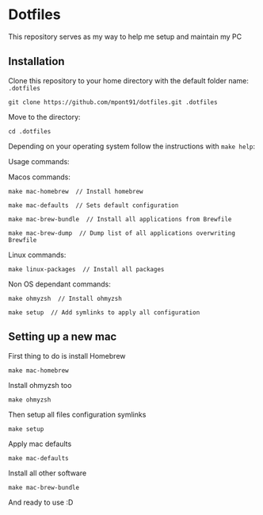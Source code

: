 # Dotfiles
This repository serves as my way to help me setup and maintain my PC

## Installation
Clone this repository to your home directory with the default folder name: `.dotfiles`

```shell
git clone https://github.com/mpont91/dotfiles.git .dotfiles
```

Move to the directory:
```shell
cd .dotfiles
```

Depending on your operating system follow the instructions with `make help`:

Usage commands:

Macos commands:

```
make mac-homebrew  // Install homebrew
```

```
make mac-defaults  // Sets default configuration
```

```
make mac-brew-bundle  // Install all applications from Brewfile
```

```
make mac-brew-dump  // Dump list of all applications overwriting Brewfile
```

Linux commands:
```
make linux-packages  // Install all packages
```

Non OS dependant commands:
```
make ohmyzsh  // Install ohmyzsh
```
```
make setup  // Add symlinks to apply all configuration
```


## Setting up a new mac

First thing to do is install Homebrew

```
make mac-homebrew
```

Install ohmyzsh too

```
make ohmyzsh
```

Then setup all files configuration symlinks

```
make setup
```

Apply mac defaults

```
make mac-defaults
```

Install all other software

```
make mac-brew-bundle
```

And ready to use :D